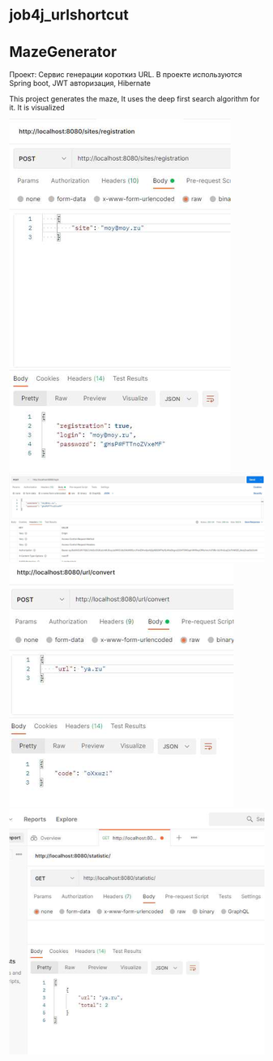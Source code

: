 # job4j_urlshortcut
MazeGenerator
====================================================
Проект: Сервис генерации короткиз URL.
В проекте используются Spring boot, JWT авторизация, Hibernate

This project generates the maze, It uses the deep first search algorithm for it. It is visualized

![ScreenShot](images/Screenshot_755.jpg)
![ScreenShot](images/Screenshot_756.jpg)
![ScreenShot](images/Screenshot_757.jpg)
![ScreenShot](images/Screenshot_760.jpg)
